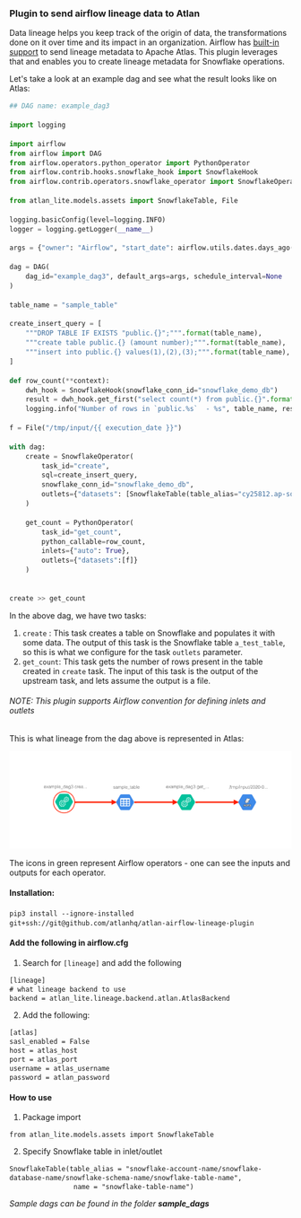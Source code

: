 ### Plugin to send airflow lineage data to Atlan

Data lineage helps you keep track of the origin of data, the transformations done on it over time  and its impact in an organization. Airflow has [built-in support](https://airflow.apache.org/docs/stable/lineage.html) to send lineage metadata to Apache Atlas. This plugin leverages that and enables you to create lineage metadata for Snowflake operations.



Let's take a look at an example dag and see what the result looks like on Atlas:

```python
## DAG name: example_dag3

import logging

import airflow
from airflow import DAG
from airflow.operators.python_operator import PythonOperator
from airflow.contrib.hooks.snowflake_hook import SnowflakeHook
from airflow.contrib.operators.snowflake_operator import SnowflakeOperator

from atlan_lite.models.assets import SnowflakeTable, File

logging.basicConfig(level=logging.INFO)
logger = logging.getLogger(__name__)

args = {"owner": "Airflow", "start_date": airflow.utils.dates.days_ago(2)}

dag = DAG(
    dag_id="example_dag3", default_args=args, schedule_interval=None
)

table_name = "sample_table"

create_insert_query = [
    """DROP TABLE IF EXISTS "public.{}";""".format(table_name), 
    """create table public.{} (amount number);""".format(table_name),
    """insert into public.{} values(1),(2),(3);""".format(table_name),
]

def row_count(**context):
    dwh_hook = SnowflakeHook(snowflake_conn_id="snowflake_demo_db")
    result = dwh_hook.get_first("select count(*) from public.{}".format(table_name))
    logging.info("Number of rows in `public.%s`  - %s", table_name, result[0])

f = File("/tmp/input/{{ execution_date }}")

with dag:
    create = SnowflakeOperator(
        task_id="create", 
        sql=create_insert_query,
        snowflake_conn_id="snowflake_demo_db",
        outlets={"datasets": [SnowflakeTable(table_alias="cy25812.ap-southeast-1/demo_db/public/{}".format(table_name), name = table_name)]}
    )

    get_count = PythonOperator(
        task_id="get_count", 
        python_callable=row_count,
        inlets={"auto": True}, 
        outlets={"datasets":[f]}
    )
    

create >> get_count
```



In the above dag, we have two tasks:

1. `create` : This task creates a table on Snowflake and populates it with some data. The output of this task is the Snowflake table `a_test_table`, so this is what we configure for  the task `outlets` parameter. 
2. `get_count`: This task gets the number of rows present in the table created in `create` task. The input of this task is the output of the upstream task, and lets assume the output is a file. 

###### NOTE: This plugin supports Airflow convention for defining inlets and outlets

This is what lineage from the dag above is represented in Atlas:

![Lineage on Atlas](/images/atlas_lineage_readme_example.png)


The icons in green represent Airflow operators - one can see the inputs and outputs for each operator. 


#### Installation:

`pip3 install --ignore-installed git+ssh://git@github.com/atlanhq/atlan-airflow-lineage-plugin`

#### Add the following in airflow.cfg

1. Search for `[lineage]` and add the following

```
[lineage]
# what lineage backend to use
backend = atlan_lite.lineage.backend.atlan.AtlasBackend
```

2. Add the following: 

```
[atlas]
sasl_enabled = False
host = atlas_host
port = atlas_port
username = atlas_username
password = atlan_password
```

#### How to use

1. Package import 

```
from atlan_lite.models.assets import SnowflakeTable
```

2. Specify Snowflake table in inlet/outlet

```
SnowflakeTable(table_alias = "snowflake-account-name/snowflake-database-name/snowflake-schema-name/snowflake-table-name",
                name = "snowflake-table-name")

```

*Sample dags can be found in the folder* ***sample_dags***
